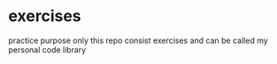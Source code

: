 # exercises
practice purpose only
this repo consist exercises and can be called my personal code library
